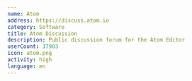 ```yaml
---
name: Atom
address: https://discuss.atom.io
category: Software
title: Atom Discussion
description: Public discussion forum for the Atom Editor
userCount: 37903
icon: atom.png
activity: high
language: en
---
```

